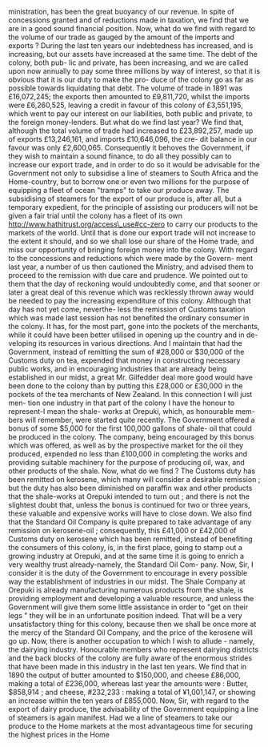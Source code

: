 ministration, has been the great buoyancy of our revenue. In spite of concessions granted and of reductions made in taxation, we find that we are in a good sound financial position. Now, what do we find with regard to the volume of our trade as gauged by the amount of the imports and exports ? During the last ten years our indebtedness has increased, and is increasing, but our assets have increased at the same time. The debt of the colony, both pub- lic and private, has been increasing, and we are called upon now annually to pay some three millions by way of interest, so that it is obvious that it is our duty to make the pro- duce of the colony go as far as possible towards liquidating that debt. The volume of trade in 1891 was £16,072,245; the exports then amounted to £9,811,720, whilst the imports were £6,260,525, leaving a credit in favour of this colony of £3,551,195, which went to pay our interest on our liabilities, both public and private, to the foreign money-lenders. But what do we find last year? We find that, although the total volume of trade had increased to £23,892,257, made up of exports £13,246,161, and imports £10,646,096, the cre- dit balance in our favour was only £2,600,065. Consequently it behoves the Government, if they wish to maintain a sound finance, to do all they possibly can to increase our export trade, and in order to do so it would be advisable for the Government not only to subsidise a line of steamers to South Africa and the Home-country, but to borrow one or even two millions for the purpose of equipping a fleet of ocean "tramps" to take our produce away. The subsidising of steamers for the export of our produce is, after all, but a temporary expedient, for the principle of assisting our producers will not be given a fair trial until the colony has a fleet of its own http://www.hathitrust.org/access\_use#cc-zero to carry our products to the markets of the world. Until that is done our export trade will not increase to the extent it should, and so we shall lose our share of the Home trade, and miss our opportunity of bringing foreign money into the colony. With regard to the concessions and reductions which were made by the Govern- ment last year, a number of us then cautioned the Ministry, and advised them to proceed to the remission with due care and prudence. We pointed out to them that the day of reckoning would undoubtedly come, and that sooner or later a great deal of this revenue which was recklessly thrown away would be needed to pay the increasing expenditure of this colony. Although that day has not yet come, neverthe- less the remission of Customs taxation which was made last session has not benefited the ordinary consumer in the colony. It has, for the most part, gone into the pockets of the merchants, while it could have been better utilised in opening up the country and in de- veloping its resources in various directions. And I maintain that had the Government, instead of remitting the sum of #28,000 or $30,000 of the Customs duty on tea, expended that money in constructing necessary public works, and in encouraging industries that are already being established in our midst, a great Mr. Gilfedder deal more good would have been done to the colony than by putting this £28,000 or £30,000 in the pockets of the tea merchants of New Zealand. In this connection I will just men- tion one industry in that part of the colony I have the honour to represent-I mean the shale- works at Orepuki, which, as honourable mem- bers will remember, were started quite recently. The Government offered a bonus of some $5,000 for the first 100,000 gallons of shale- oil that could be produced in the colony. The company, being encouraged by this bonus which was offered, as well as by the prospective market for the oil they produced, expended no less than £100,000 in completing the works and providing suitable machinery for the purpose of producing oil, wax, and other products of the shale. Now, what do we find ? The Customs duty has been remitted on kerosene, which many will consider a desirable remission ; but the duty has also been diminished on paraffin wax and other products that the shale-works at Orepuki intended to turn out ; and there is not the slightest doubt that, unless the bonus is continued for two or three years, these valuable and expensive works will have to close down. We also find that the Standard Oil Company is quite prepared to take advantage of any remission on kerosene-oil ; consequently, this £41,000 or £42,000 of Customs duty on kerosene which has been remitted, instead of benefiting the consumers of this colony, is, in the first place, going to stamp out a growing industry at Orepuki, and at the same time it is going to enrich a very wealthy trust already-namely, the Standard Oil Com- pany. Now, Sir, I consider it is the duty of the Government to encourage in every possible way the establishment of industries in our midst. The Shale Company at Orepuki is already manufacturing numerous products from the shale, is providing employment and developing a valuable resource, and unless the Government will give them some little assistance in order to "get on their legs " they will be in an unfortunate position indeed. That will be a very unsatisfactory thing for this colony, because then we shall be once more at the mercy of the Standard Oil Company, and the price of the kerosene will go up. Now, there is another occupation to which I wish to allude - namely, the dairying industry. Honourable members who represent dairying districts and the back blocks of the colony are fully aware of the enormous strides that have been made in this industry in the last ten years. We find that in 1890 the output of butter amounted to $150,000, and cheese £86,000, making a total of £236,000, whereas last year the amounts were : Butter, $858,914 ; and cheese, #232,233 : making a total of ¥1,001,147, or showing an increase within the ten years of £855,000. Now, Sir, with regard to the export of dairy produce, the advisability of the Government equipping a line of steamers is again manifest. Had we a line of steamers to take our produce to the Home markets at the most advantageous time for securing the highest prices in the Home 